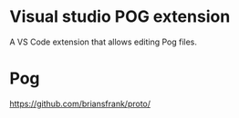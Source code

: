 # Visual studio POG extension

A VS Code extension that allows editing Pog files.

# Pog

https://github.com/briansfrank/proto/
